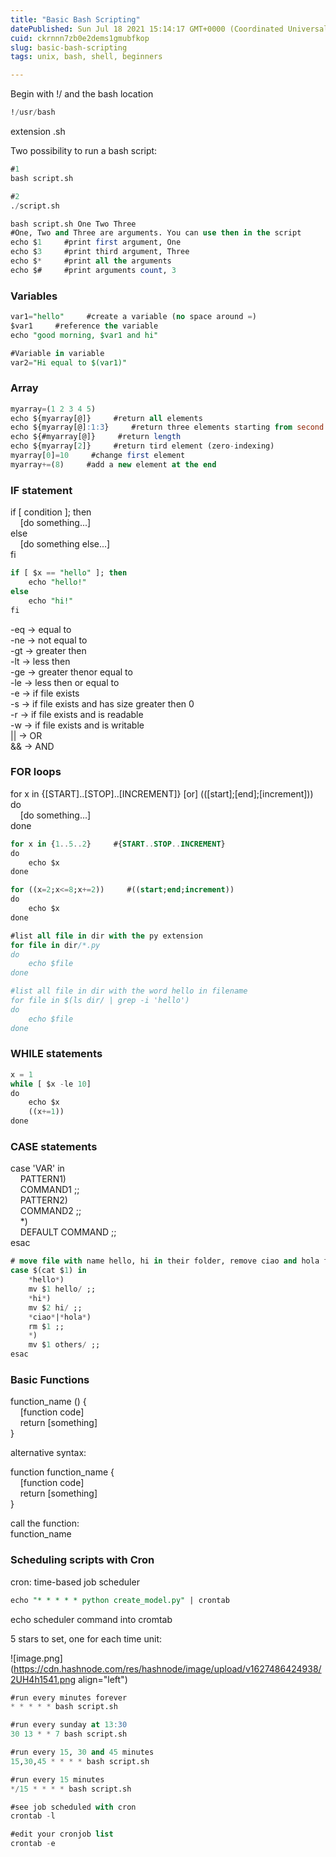 ```yaml
---
title: "Basic Bash Scripting"
datePublished: Sun Jul 18 2021 15:14:17 GMT+0000 (Coordinated Universal Time)
cuid: ckrnnn7zb0e2dems1gmubfkop
slug: basic-bash-scripting
tags: unix, bash, shell, beginners

---
```


Begin with !/ and the bash location

```sql
!/usr/bash
```

extension .sh

Two possibility to run a bash script:

```sql
#1
bash script.sh

#2
./script.sh

bash script.sh One Two Three
#One, Two and Three are arguments. You can use then in the script
echo $1     #print first argument, One
echo $3     #print third argument, Three
echo $*     #print all the arguments
echo $#     #print arguments count, 3
```

### Variables

```sql
var1="hello"     #create a variable (no space around =)
$var1     #reference the variable
echo "good morning, $var1 and hi"

#Variable in variable
var2="Hi equal to $(var1)"
```

### Array

```sql
myarray=(1 2 3 4 5)
echo ${myarray[@]}     #return all elements
echo ${myarray[@]:1:3}     #return three elements starting from second 
echo ${#myarray[@]}     #return length
echo ${myarray[2]}     #return tird element (zero-indexing)
myarray[0]=10     #change first element
myarray+=(8)     #add a new element at the end
```

### IF statement

if \[ condition \]; then  
    \[do something...\]  
else  
    \[do something else...\]  
fi

```sql
if [ $x == "hello" ]; then
    echo "hello!"
else
    echo "hi!"
fi
```

\-eq -&gt; equal to  
\-ne -&gt; not equal to  
\-gt -&gt; greater then  
\-lt -&gt; less then  
\-ge -&gt; greater thenor equal to  
\-le -&gt; less then or equal to  
\-e -&gt; if file exists  
\-s -&gt; if file exists and has size greater then 0  
\-r -&gt; if file exists and is readable  
\-w -&gt; if file exists and is writable  
|| -&gt; OR  
&& -&gt; AND

### FOR loops

for x in {\[START\]..\[STOP\]..\[INCREMENT\]} \[or\] ((\[start\];\[end\];\[increment\]))  
do  
    \[do something...\]  
done

```sql
for x in {1..5..2}     #{START..STOP..INCREMENT}
do
    echo $x
done

for ((x=2;x<=8;x+=2))     #((start;end;increment))
do
    echo $x
done

#list all file in dir with the py extension
for file in dir/*.py
do
    echo $file
done

#list all file in dir with the word hello in filename
for file in $(ls dir/ | grep -i 'hello')
do
    echo $file
done
```

### WHILE statements

```sql
x = 1
while [ $x -le 10]
do
    echo $x
    ((x+=1))
done
```

### CASE statements

case 'VAR' in  
    PATTERN1)  
    COMMAND1 ;;  
    PATTERN2)  
    COMMAND2 ;;  
    \*)  
    DEFAULT COMMAND ;;  
esac

```sql
# move file with name hello, hi in their folder, remove ciao and hola files and move all the other file in another folder
case $(cat $1) in
    *hello*)
    mv $1 hello/ ;;
    *hi*)
    mv $2 hi/ ;;
    *ciao*|*hola*)
    rm $1 ;;
    *)
    mv $1 others/ ;;
esac
```

### Basic Functions

function\_name () {  
    \[function code\]  
    return \[something\]  
}

alternative syntax:

function function\_name {  
    \[function code\]  
    return \[something\]  
}

call the function:  
function\_name

### Scheduling scripts with Cron

cron: time-based job scheduler

```sql
echo "* * * * * python create_model.py" | crontab
```

echo scheduler command into cromtab

5 stars to set, one for each time unit:

![image.png](https://cdn.hashnode.com/res/hashnode/image/upload/v1627486424938/2UH4h1541.png align="left")

```sql
#run every minutes forever
* * * * * bash script.sh

#run every sunday at 13:30
30 13 * * 7 bash script.sh

#run every 15, 30 and 45 minutes
15,30,45 * * * * bash script.sh

#run every 15 minutes
*/15 * * * * bash script.sh

#see job scheduled with cron
crontab -l

#edit your cronjob list
crontab -e
```